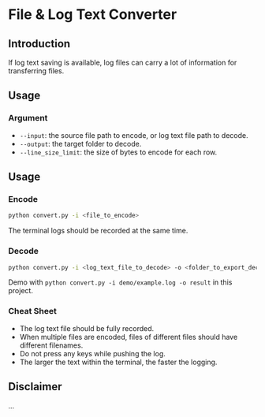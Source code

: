 # File & Log Text Converter

## Introduction

If log text saving is available, log files can carry a lot of information for transferring files.

## Usage

### Argument

* `--input`: the source file path to encode, or log text file path to decode.
* `--output`: the target folder to decode.
* `--line_size_limit`: the size of bytes to encode for each row.

## Usage

### Encode

```bash
python convert.py -i <file_to_encode>
```

The terminal logs should be recorded at the same time.

### Decode

```bash
python convert.py -i <log_text_file_to_decode> -o <folder_to_export_decoded_file>
```

Demo with `python convert.py -i demo/example.log -o result` in this project.

### Cheat Sheet

- The log text file should be fully recorded.
- When multiple files are encoded, files of different files should have different filenames.
- Do not press any keys while pushing the log.
- The larger the text within the terminal, the faster the logging.

## Disclaimer

...